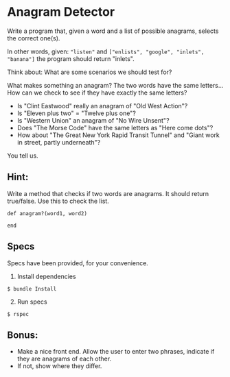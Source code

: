 # Anagram Detector

Write a program that, given a word and a list of possible anagrams, selects the correct one(s).

In other words, given: `"listen"` and `["enlists", "google", "inlets", "banana"]` the program should return "inlets".

Think about: What are some scenarios we should test for?

What makes something an anagram? The two words have the same letters...
How can we check to see if they have exactly the same letters?

- Is "Clint Eastwood" really an anagram of "Old West Action"?
- Is "Eleven plus two" = "Twelve plus one"?
- Is "Western Union" an anagram of "No Wire Unsent"?
- Does "The Morse Code" have the same letters as "Here come dots"?
- How about "The Great New York Rapid Transit Tunnel" and "Giant work in street, partly underneath"?

You tell us.


## Hint:

Write a method that checks if two words are anagrams.  It should return true/false.  Use this to check the list.

```
def anagram?(word1, word2)

end
```

## Specs

Specs have been provided, for your convenience.

1. Install dependencies
```
$ bundle Install
```
2. Run specs
```
$ rspec
```

## Bonus:

- Make a nice front end.  Allow the user to enter two phrases, indicate if they are anagrams of each other.
- If not, show where they differ.
